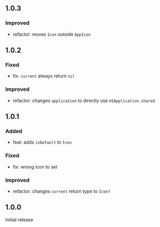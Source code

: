 ## 1.0.3

### Improved

- refactor: moves `Icon` outside `AppIcon`

## 1.0.2

### Fixed

- fix: `current` always return `nil`

### Improved

- refactor: changes `application` to directly use `UIApplication.shared`

## 1.0.1

### Added

- feat: adds `isDefault` to `Icon`

### Fixed

- fix: wrong icon to set

### Improved

- refactor: changes `current` return type to `Icon?`

## 1.0.0

Initial release
